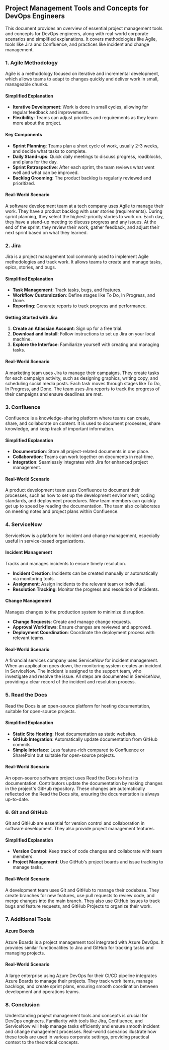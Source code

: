 ## Project Management Tools and Concepts for DevOps Engineers

This document provides an overview of essential project management tools and concepts for DevOps engineers, along with real-world corporate scenarios and simplified explanations. It covers methodologies like Agile, tools like Jira and Confluence, and practices like incident and change management.

### 1. Agile Methodology

Agile is a methodology focused on iterative and incremental development, which allows teams to adapt to changes quickly and deliver work in small, manageable chunks.

#### Simplified Explanation

- **Iterative Development**: Work is done in small cycles, allowing for regular feedback and improvements.
- **Flexibility**: Teams can adjust priorities and requirements as they learn more about the project.

#### Key Components

- **Sprint Planning**: Teams plan a short cycle of work, usually 2-3 weeks, and decide what tasks to complete.
- **Daily Stand-ups**: Quick daily meetings to discuss progress, roadblocks, and plans for the day.
- **Sprint Retrospective**: After each sprint, the team reviews what went well and what can be improved.
- **Backlog Grooming**: The product backlog is regularly reviewed and prioritized.

#### Real-World Scenario

A software development team at a tech company uses Agile to manage their work. They have a product backlog with user stories (requirements). During sprint planning, they select the highest-priority stories to work on. Each day, they have a stand-up meeting to discuss progress and any issues. At the end of the sprint, they review their work, gather feedback, and adjust their next sprint based on what they learned.

### 2. Jira

Jira is a project management tool commonly used to implement Agile methodologies and track work. It allows teams to create and manage tasks, epics, stories, and bugs.

#### Simplified Explanation

- **Task Management**: Track tasks, bugs, and features.
- **Workflow Customization**: Define stages like To Do, In Progress, and Done.
- **Reporting**: Generate reports to track progress and performance.

#### Getting Started with Jira

1. **Create an Atlassian Account**: Sign up for a free trial.
2. **Download and Install**: Follow instructions to set up Jira on your local machine.
3. **Explore the Interface**: Familiarize yourself with creating and managing tasks.

#### Real-World Scenario

A marketing team uses Jira to manage their campaigns. They create tasks for each campaign activity, such as designing graphics, writing copy, and scheduling social media posts. Each task moves through stages like To Do, In Progress, and Done. The team uses Jira reports to track the progress of their campaigns and ensure deadlines are met.

### 3. Confluence

Confluence is a knowledge-sharing platform where teams can create, share, and collaborate on content. It is used to document processes, share knowledge, and keep track of important information.

#### Simplified Explanation

- **Documentation**: Store all project-related documents in one place.
- **Collaboration**: Teams can work together on documents in real-time.
- **Integration**: Seamlessly integrates with Jira for enhanced project management.

#### Real-World Scenario

A product development team uses Confluence to document their processes, such as how to set up the development environment, coding standards, and deployment procedures. New team members can quickly get up to speed by reading the documentation. The team also collaborates on meeting notes and project plans within Confluence.

### 4. ServiceNow

ServiceNow is a platform for incident and change management, especially useful in service-based organizations.

#### Incident Management

Tracks and manages incidents to ensure timely resolution.

- **Incident Creation**: Incidents can be created manually or automatically via monitoring tools.
- **Assignment**: Assign incidents to the relevant team or individual.
- **Resolution Tracking**: Monitor the progress and resolution of incidents.

#### Change Management

Manages changes to the production system to minimize disruption.

- **Change Requests**: Create and manage change requests.
- **Approval Workflows**: Ensure changes are reviewed and approved.
- **Deployment Coordination**: Coordinate the deployment process with relevant teams.

#### Real-World Scenario

A financial services company uses ServiceNow for incident management. When an application goes down, the monitoring system creates an incident in ServiceNow. The incident is assigned to the support team, who investigate and resolve the issue. All steps are documented in ServiceNow, providing a clear record of the incident and resolution process.

### 5. Read the Docs

Read the Docs is an open-source platform for hosting documentation, suitable for open-source projects.

#### Simplified Explanation

- **Static Site Hosting**: Host documentation as static websites.
- **GitHub Integration**: Automatically update documentation from GitHub commits.
- **Simple Interface**: Less feature-rich compared to Confluence or SharePoint but suitable for open-source projects.

#### Real-World Scenario

An open-source software project uses Read the Docs to host its documentation. Contributors update the documentation by making changes in the project's GitHub repository. These changes are automatically reflected on the Read the Docs site, ensuring the documentation is always up-to-date.

### 6. Git and GitHub

Git and GitHub are essential for version control and collaboration in software development. They also provide project management features.

#### Simplified Explanation

- **Version Control**: Keep track of code changes and collaborate with team members.
- **Project Management**: Use GitHub's project boards and issue tracking to manage tasks.

#### Real-World Scenario

A development team uses Git and GitHub to manage their codebase. They create branches for new features, use pull requests to review code, and merge changes into the main branch. They also use GitHub Issues to track bugs and feature requests, and GitHub Projects to organize their work.

### 7. Additional Tools

#### Azure Boards

Azure Boards is a project management tool integrated with Azure DevOps. It provides similar functionalities to Jira and GitHub for tracking tasks and managing projects.

#### Real-World Scenario

A large enterprise using Azure DevOps for their CI/CD pipeline integrates Azure Boards to manage their projects. They track work items, manage backlogs, and create sprint plans, ensuring smooth coordination between development and operations teams.

### 8. Conclusion

Understanding project management tools and concepts is crucial for DevOps engineers. Familiarity with tools like Jira, Confluence, and ServiceNow will help manage tasks efficiently and ensure smooth incident and change management processes. Real-world scenarios illustrate how these tools are used in various corporate settings, providing practical context to the theoretical concepts.

